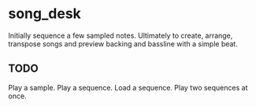 # song_desk

Initially sequence a few sampled notes. Ultimately to create, arrange, transpose songs and preview backing and bassline with a simple beat.

## TODO

Play a sample.
Play a sequence.
Load a sequence.
Play two sequences at once.
